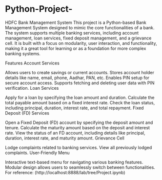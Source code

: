 # Python-Project-
HDFC Bank Management System
This project is a Python-based Bank Management System designed to mimic the core functionalities of a bank. The system supports multiple banking services, including account management, loan services, fixed deposit management, and a grievance cell. It is built with a focus on modularity, user interaction, and functionality, making it a great tool for learning or as a foundation for more complex banking systems.

Features
Account Services

Allows users to create savings or current accounts.
Stores account holder details like name, email, phone, Aadhar, PAN, etc.
Enables PIN setup for secure account access.
Supports fetching and deleting user data with PIN verification.
Loan Services

Apply for a loan by specifying the loan amount and duration.
Calculate the total payable amount based on a fixed interest rate.
Check the loan status, including principal, duration, interest rate, and total repayment.
Fixed Deposit (FD) Services

Open a Fixed Deposit (FD) account by specifying the deposit amount and tenure.
Calculate the maturity amount based on the deposit and interest rate.
View the status of an FD account, including details like principal, duration, interest rate, and maturity amount.
Grievance Cell

Lodge complaints related to banking services.
View all previously lodged complaints.
User-Friendly Menu

Interactive text-based menu for navigating various banking features.
Modular design allows users to seamlessly switch between functionalities.
For reference: (http://localhost:8888/lab/tree/Project.ipynb)

